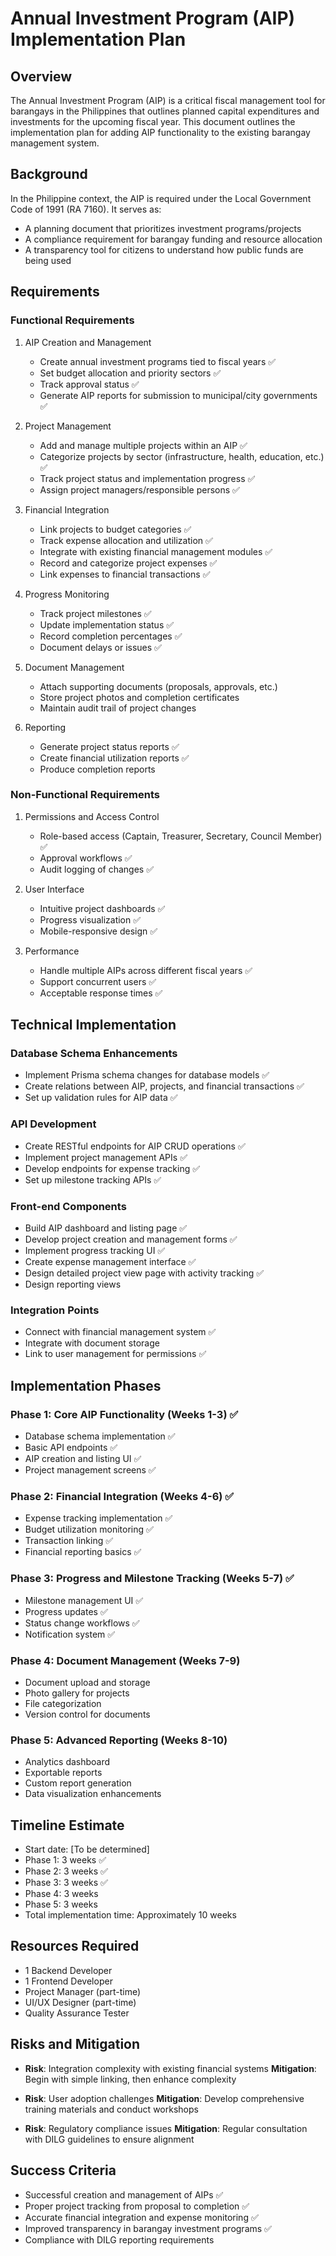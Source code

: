 # Annual Investment Program (AIP) Implementation Plan

## Overview
The Annual Investment Program (AIP) is a critical fiscal management tool for barangays in the Philippines that outlines planned capital expenditures and investments for the upcoming fiscal year. This document outlines the implementation plan for adding AIP functionality to the existing barangay management system.

## Background
In the Philippine context, the AIP is required under the Local Government Code of 1991 (RA 7160). It serves as:
- A planning document that prioritizes investment programs/projects
- A compliance requirement for barangay funding and resource allocation
- A transparency tool for citizens to understand how public funds are being used

## Requirements

### Functional Requirements
1. AIP Creation and Management
   - Create annual investment programs tied to fiscal years ✅
   - Set budget allocation and priority sectors ✅
   - Track approval status ✅
   - Generate AIP reports for submission to municipal/city governments ✅

2. Project Management
   - Add and manage multiple projects within an AIP ✅
   - Categorize projects by sector (infrastructure, health, education, etc.) ✅
   - Track project status and implementation progress ✅
   - Assign project managers/responsible persons ✅

3. Financial Integration
   - Link projects to budget categories ✅
   - Track expense allocation and utilization ✅
   - Integrate with existing financial management modules ✅
   - Record and categorize project expenses ✅
   - Link expenses to financial transactions ✅

4. Progress Monitoring
   - Track project milestones ✅
   - Update implementation status ✅
   - Record completion percentages ✅
   - Document delays or issues ✅

5. Document Management
   - Attach supporting documents (proposals, approvals, etc.)
   - Store project photos and completion certificates
   - Maintain audit trail of project changes

6. Reporting
   - Generate project status reports ✅
   - Create financial utilization reports ✅
   - Produce completion reports

### Non-Functional Requirements
1. Permissions and Access Control
   - Role-based access (Captain, Treasurer, Secretary, Council Member) ✅
   - Approval workflows ✅
   - Audit logging of changes ✅

2. User Interface
   - Intuitive project dashboards ✅
   - Progress visualization ✅
   - Mobile-responsive design ✅

3. Performance
   - Handle multiple AIPs across different fiscal years ✅
   - Support concurrent users ✅
   - Acceptable response times ✅

## Technical Implementation

### Database Schema Enhancements
- Implement Prisma schema changes for database models ✅
- Create relations between AIP, projects, and financial transactions ✅
- Set up validation rules for AIP data ✅

### API Development
- Create RESTful endpoints for AIP CRUD operations ✅
- Implement project management APIs ✅
- Develop endpoints for expense tracking ✅
- Set up milestone tracking APIs ✅

### Front-end Components
- Build AIP dashboard and listing page ✅
- Develop project creation and management forms ✅
- Implement progress tracking UI ✅
- Create expense management interface ✅
- Design detailed project view page with activity tracking ✅
- Design reporting views

### Integration Points
- Connect with financial management system ✅
- Integrate with document storage
- Link to user management for permissions ✅

## Implementation Phases

### Phase 1: Core AIP Functionality (Weeks 1-3) ✅
- Database schema implementation ✅
- Basic API endpoints ✅
- AIP creation and listing UI ✅
- Project management screens ✅

### Phase 2: Financial Integration (Weeks 4-6) ✅
- Expense tracking implementation ✅
- Budget utilization monitoring ✅
- Transaction linking ✅
- Financial reporting basics ✅

### Phase 3: Progress and Milestone Tracking (Weeks 5-7) ✅
- Milestone management UI ✅
- Progress updates ✅
- Status change workflows ✅
- Notification system ✅

### Phase 4: Document Management (Weeks 7-9)
- Document upload and storage
- Photo gallery for projects
- File categorization
- Version control for documents

### Phase 5: Advanced Reporting (Weeks 8-10)
- Analytics dashboard
- Exportable reports
- Custom report generation
- Data visualization enhancements

## Timeline Estimate
- Start date: [To be determined]
- Phase 1: 3 weeks ✅
- Phase 2: 3 weeks ✅
- Phase 3: 3 weeks ✅
- Phase 4: 3 weeks
- Phase 5: 3 weeks
- Total implementation time: Approximately 10 weeks 

## Resources Required
- 1 Backend Developer
- 1 Frontend Developer
- Project Manager (part-time)
- UI/UX Designer (part-time)
- Quality Assurance Tester

## Risks and Mitigation
- **Risk**: Integration complexity with existing financial systems
  **Mitigation**: Begin with simple linking, then enhance complexity

- **Risk**: User adoption challenges
  **Mitigation**: Develop comprehensive training materials and conduct workshops

- **Risk**: Regulatory compliance issues
  **Mitigation**: Regular consultation with DILG guidelines to ensure alignment

## Success Criteria
- Successful creation and management of AIPs ✅
- Proper project tracking from proposal to completion ✅
- Accurate financial integration and expense monitoring ✅
- Improved transparency in barangay investment programs ✅
- Compliance with DILG reporting requirements 